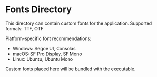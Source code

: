 # Fonts Directory

This directory can contain custom fonts for the application.
Supported formats: TTF, OTF

Platform-specific font recommendations:
- Windows: Segoe UI, Consolas
- macOS: SF Pro Display, SF Mono  
- Linux: Ubuntu, Ubuntu Mono

Custom fonts placed here will be bundled with the executable.
